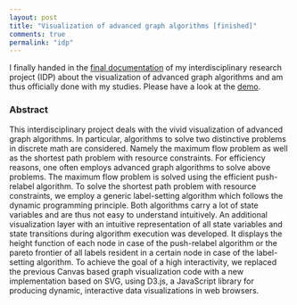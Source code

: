 ```yaml
---
layout: post
title: "Visualization of advanced graph algorithms [finished]"
comments: true
permalink: "idp"
---
```


I finally handed in the [final documentation](http://www.adrian-haarbach.de/idp-graph-algorithms/documentation/idp_adrian.pdf)
of my interdisciplinary research project (IDP) about the visualization of advanced graph algorithms and am thus officially 
done with my studies.
Please have a look at the [demo](./idp-graph-algorithms/).

### Abstract
This interdisciplinary project deals with the vivid visualization of advanced graph algorithms.
In particular, algorithms to solve two distinctive problems in discrete math are considered.
Namely the maximum flow problem as well as the shortest path problem with resource
constraints. For efficiency reasons, one often employs advanced graph algorithms to solve
above problems. The maximum flow problem is solved using the efficient push-relabel
algorithm. To solve the shortest path problem with resource constraints, we employ a
generic label-setting algorithm which follows the dynamic programming principle.
Both algorithms carry a lot of state variables and are thus not easy to understand
intuitively. An additional visualization layer with an intuitive representation of all state
variables and state transitions during algorithm execution was developed. It displays
the height function of each node in case of the push-relabel algorithm or the pareto
frontier of all labels resident in a certain node in case of the label-setting algorithm.
To achieve the goal of a high interactivity, we replaced the previous Canvas based graph
visualization code with a new implementation based on SVG, using D3.js, a JavaScript
library for producing dynamic, interactive data visualizations in web browsers.
